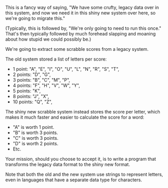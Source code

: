 This is a fancy way of saying, "We have some crufty, legacy data over in this
system, and now we need it in this shiny new system over here, so we're going
to migrate this."

(Typically, this is followed by, "We're only going to need to run this once."
That's then typically followed by much forehead slapping and moaning about
how stupid we could possibly be.)

We're going to extract some scrabble scores from a legacy system.

The old system stored a list of letters per score:

- 1 point: "A", "E", "I", "O", "U", "L", "N", "R", "S", "T",
- 2 points: "D", "G",
- 3 points: "B", "C", "M", "P",
- 4 points: "F", "H", "V", "W", "Y",
- 5 points: "K",
- 8 points: "J", "X",
- 10 points: "Q", "Z",

The shiny new scrabble system instead stores the score per letter,
which makes it much faster and easier to calculate the score for a word:

- "A" is worth 1 point.
- "B" is worth 3 points.
- "C" is worth 3 points.
- "D" is worth 2 points.
- Etc.

Your mission, should you choose to accept it, is to write a program that
transforms the legacy data format to the shiny new format.

Note that both the old and the new system use strings to represent
letters, even in languages that have a separate data type for characters.
